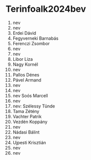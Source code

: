 # Terinfoalk2024bev

1. nev
2. nev
3. Erdei Dávid
4. Fegyverneki Barnabás 
5. Ferenczi Zsombor 
6. nev
7. nev
8. Libor Liza
9. Nagy Kornél 
10. nev
12. Pallos Dénes
13. Pável Armand
14. nev
15. nev
16. nev Soós Marcell 
17. nev
18. nev: Szélessy Tünde
19. Tama Zétény
20. Vachter Patrik
21. Vezdén Koppány
22. nev
23. Nádasi Bálint
24. nev
25. Ujpesti Krisztián
26. nev
27. nev
